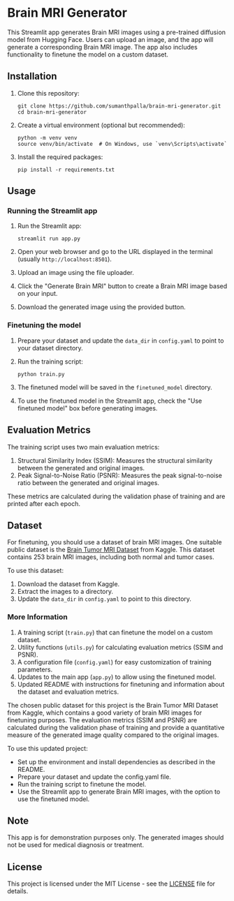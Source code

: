# Brain MRI Generator

This Streamlit app generates Brain MRI images using a pre-trained diffusion model from Hugging Face. Users can upload an image, and the app will generate a corresponding Brain MRI image. The app also includes functionality to finetune the model on a custom dataset.

## Installation

1. Clone this repository:
   ```
   git clone https://github.com/sumanthpalla/brain-mri-generator.git
   cd brain-mri-generator
   ```

2. Create a virtual environment (optional but recommended):
   ```
   python -m venv venv
   source venv/bin/activate  # On Windows, use `venv\Scripts\activate`
   ```

3. Install the required packages:
   ```
   pip install -r requirements.txt
   ```

## Usage

### Running the Streamlit app

1. Run the Streamlit app:
   ```
   streamlit run app.py
   ```

2. Open your web browser and go to the URL displayed in the terminal (usually `http://localhost:8501`).

3. Upload an image using the file uploader.

4. Click the "Generate Brain MRI" button to create a Brain MRI image based on your input.

5. Download the generated image using the provided button.

### Finetuning the model

1. Prepare your dataset and update the `data_dir` in `config.yaml` to point to your dataset directory.

2. Run the training script:
   ```
   python train.py
   ```

3. The finetuned model will be saved in the `finetuned_model` directory.

4. To use the finetuned model in the Streamlit app, check the "Use finetuned model" box before generating images.

## Evaluation Metrics

The training script uses two main evaluation metrics:

1. Structural Similarity Index (SSIM): Measures the structural similarity between the generated and original images.
2. Peak Signal-to-Noise Ratio (PSNR): Measures the peak signal-to-noise ratio between the generated and original images.

These metrics are calculated during the validation phase of training and are printed after each epoch.

## Dataset

For finetuning, you should use a dataset of brain MRI images. One suitable public dataset is the [Brain Tumor MRI Dataset](https://www.kaggle.com/navoneel/brain-mri-images-for-brain-tumor-detection) from Kaggle. This dataset contains 253 brain MRI images, including both normal and tumor cases.

To use this dataset:
1. Download the dataset from Kaggle.
2. Extract the images to a directory.
3. Update the `data_dir` in `config.yaml` to point to this directory.


### More Information

1. A training script (`train.py`) that can finetune the model on a custom dataset.
2. Utility functions (`utils.py`) for calculating evaluation metrics (SSIM and PSNR).
3. A configuration file (`config.yaml`) for easy customization of training parameters.
4. Updates to the main app (`app.py`) to allow using the finetuned model.
5. Updated README with instructions for finetuning and information about the dataset and evaluation metrics.

The chosen public dataset for this project is the Brain Tumor MRI Dataset from Kaggle, which contains a good variety of brain MRI images for finetuning purposes.
The evaluation metrics (SSIM and PSNR) are calculated during the validation phase of training and provide a quantitative measure of the generated image quality compared to the original images.


To use this updated project:

- Set up the environment and install dependencies as described in the README.
- Prepare your dataset and update the config.yaml file.
- Run the training script to finetune the model.
- Use the Streamlit app to generate Brain MRI images, with the option to use the finetuned model.


## Note

This app is for demonstration purposes only. The generated images should not be used for medical diagnosis or treatment.

## License

This project is licensed under the MIT License - see the [LICENSE](LICENSE) file for details.

